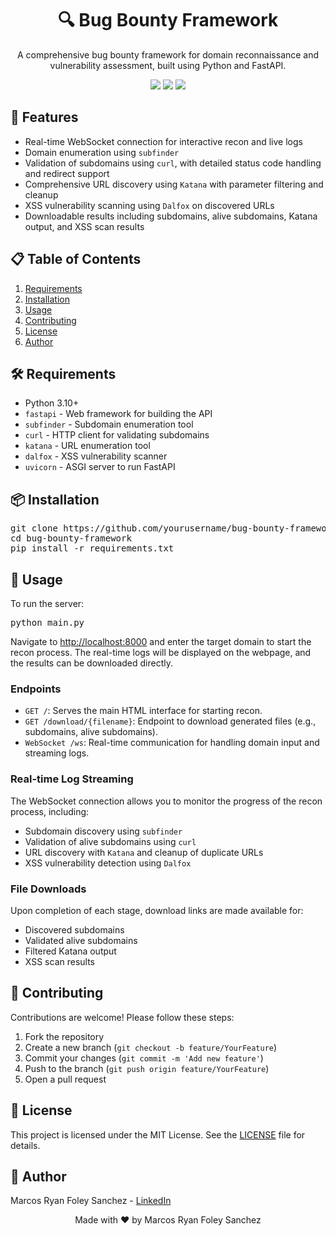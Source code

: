 <!DOCTYPE html>
<html>
<head>
    <meta charset="UTF-8">
    <title>Bug Bounty Framework</title>
</head>
<body>

<h1 align="center">🔍 Bug Bounty Framework</h1>
<p align="center">
    A comprehensive bug bounty framework for domain reconnaissance and vulnerability assessment, built using Python and FastAPI.
</p>

<div align="center">
    <img src="https://img.shields.io/badge/License-MIT-green.svg">
    <img src="https://img.shields.io/badge/Status-Development-blue.svg">
    <img src="https://img.shields.io/badge/Python-3.10+-brightgreen.svg">
</div>

<h2>🚀 Features</h2>
<ul>
    <li>Real-time WebSocket connection for interactive recon and live logs</li>
    <li>Domain enumeration using <code>subfinder</code></li>
    <li>Validation of subdomains using <code>curl</code>, with detailed status code handling and redirect support</li>
    <li>Comprehensive URL discovery using <code>Katana</code> with parameter filtering and cleanup</li>
    <li>XSS vulnerability scanning using <code>Dalfox</code> on discovered URLs</li>
    <li>Downloadable results including subdomains, alive subdomains, Katana output, and XSS scan results</li>
</ul>

<h2>📋 Table of Contents</h2>
<ol>
    <li><a href="#requirements">Requirements</a></li>
    <li><a href="#installation">Installation</a></li>
    <li><a href="#usage">Usage</a></li>
    <li><a href="#contributing">Contributing</a></li>
    <li><a href="#license">License</a></li>
    <li><a href="#author">Author</a></li>
</ol>

<h2 id="requirements">🛠 Requirements</h2>
<ul>
    <li>Python 3.10+</li>
    <li><code>fastapi</code> - Web framework for building the API</li>
    <li><code>subfinder</code> - Subdomain enumeration tool</li>
    <li><code>curl</code> - HTTP client for validating subdomains</li>
    <li><code>katana</code> - URL enumeration tool</li>
    <li><code>dalfox</code> - XSS vulnerability scanner</li>
    <li><code>uvicorn</code> - ASGI server to run FastAPI</li>
</ul>

<h2 id="installation">📦 Installation</h2>
<pre>
git clone https://github.com/yourusername/bug-bounty-framework.git
cd bug-bounty-framework
pip install -r requirements.txt
</pre>

<h2 id="usage">📝 Usage</h2>
<p>To run the server:</p>
<pre>
python main.py
</pre>
<p>Navigate to <a href="http://localhost:8000">http://localhost:8000</a> and enter the target domain to start the recon process. The real-time logs will be displayed on the webpage, and the results can be downloaded directly.</p>

<h3>Endpoints</h3>
<ul>
    <li><code>GET /</code>: Serves the main HTML interface for starting recon.</li>
    <li><code>GET /download/{filename}</code>: Endpoint to download generated files (e.g., subdomains, alive subdomains).</li>
    <li><code>WebSocket /ws</code>: Real-time communication for handling domain input and streaming logs.</li>
</ul>

<h3>Real-time Log Streaming</h3>
<p>The WebSocket connection allows you to monitor the progress of the recon process, including:</p>
<ul>
    <li>Subdomain discovery using <code>subfinder</code></li>
    <li>Validation of alive subdomains using <code>curl</code></li>
    <li>URL discovery with <code>Katana</code> and cleanup of duplicate URLs</li>
    <li>XSS vulnerability detection using <code>Dalfox</code></li>
</ul>

<h3>File Downloads</h3>
<p>Upon completion of each stage, download links are made available for:</p>
<ul>
    <li>Discovered subdomains</li>
    <li>Validated alive subdomains</li>
    <li>Filtered Katana output</li>
    <li>XSS scan results</li>
</ul>

<h2 id="contributing">🤝 Contributing</h2>
<p>Contributions are welcome! Please follow these steps:</p>
<ol>
    <li>Fork the repository</li>
    <li>Create a new branch (<code>git checkout -b feature/YourFeature</code>)</li>
    <li>Commit your changes (<code>git commit -m 'Add new feature'</code>)</li>
    <li>Push to the branch (<code>git push origin feature/YourFeature</code>)</li>
    <li>Open a pull request</li>
</ol>

<h2 id="license">📄 License</h2>
<p>This project is licensed under the MIT License. See the <a href="LICENSE">LICENSE</a> file for details.</p>

<h2 id="author">👤 Author</h2>
<p>Marcos Ryan Foley Sanchez - <a href="[https://www.linkedin.com/in/yourprofile](https://www.linkedin.com/in/marcosfoley/)">LinkedIn</a></p>

<div align="center">
    <p>Made with ❤️ by Marcos Ryan Foley Sanchez</p>
</div>

</body>
</html>
